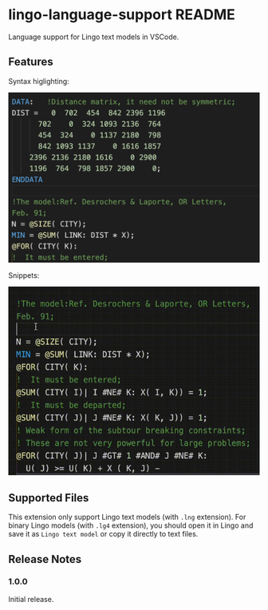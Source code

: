 # lingo-language-support README

Language support for Lingo text models in VSCode.

## Features

Syntax higlighting:

![1](img/syntax.png)

Snippets:

![2](img/snippets.gif)

## Supported Files

This extension only support Lingo text models (with `.lng` extension). For binary Lingo models (with `.lg4` extension), you should open it in Lingo and save it as `Lingo text model` or copy it directly to text files.

## Release Notes

### 1.0.0

Initial release.
